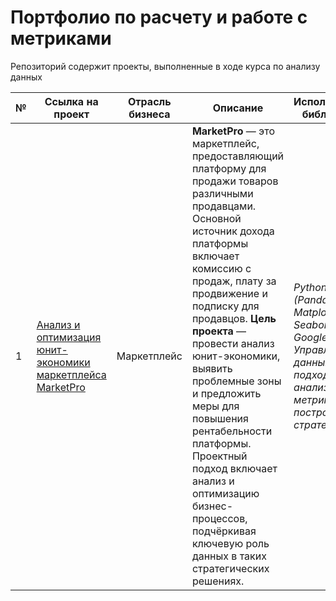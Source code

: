 # Портфолио по расчету и работе с метриками 
Репозиторий содержит проекты, выполненные в ходе курса по анализу данных

№ | Ссылка на проект | Отрасль бизнеса | Описание | Используемые библиотеки | Презентация проекта
---|---|---|---|---|---
1 | [Анализ и оптимизация юнит-экономики маркетплейса MarketPro](https://github.com/Elena-Kos/Portfolio_metrics/tree/59f4aa27f209b6bdf96cf79aac7591a2128064a8/%D0%AE%D0%BD%D0%B8%D1%82%D0%AD%D0%BA%D0%BE%D0%BD%D0%BE%D0%BC%D0%B8%D0%BA%D0%B0)| Маркетплейс | **MarketPro** — это маркетплейс, предоставляющий платформу для продажи товаров различными продавцами. Основной источник дохода платформы включает комиссию с продаж, плату за продвижение и подписку для продавцов.       **Цель проекта** — провести анализ юнит-экономики, выявить проблемные зоны и предложить меры для повышения рентабельности платформы. Проектный подход включает анализ и оптимизацию бизнес-процессов, подчёркивая ключевую роль данных в таких стратегических решениях.| *Python (Pandas, Matplotlib, Seaborn), Google Коллаб, Управляемый данными подход к анализу метрик и построению стратегий.* | [Юнит-экономика маркетплейса](https://drive.google.com/file/d/1d2NjokbSVpROI3qqenwRVCto4FG8qnLC/view?usp=sharing)
